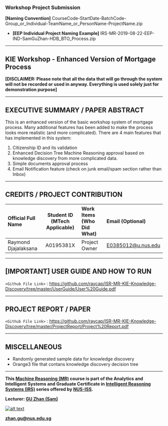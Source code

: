 ### Workshop Project Submission

**[Naming Convention]** CourseCode-StartDate-BatchCode-Group_or_Individual-TeamName_or_PersonName-ProjectName.zip

* **[EEP Individual Project Naming Example]** IRS-MR-2019-08-22-EEP-IND-SamGuZhan-HDB_BTO_Process.zip

---
## KIE Workshop - Enhanced Version of Mortgage Process
**[DISCLAIMER: Please note that all the data that will go through the system will not be recorded or used in anyway. Everything is used solely just for demonstration purpose]**

---
## EXECUTIVE SUMMARY / PAPER ABSTRACT
This is an enhanced version of the basic workshop system of mortgage process. Many additional features has been added to make the process looks more realistic (and more complicated). There are 4 main features that has implemented in this system:
1. Citizenship ID and its validation
2. Enhanced Decision Tree Machine Reasoning approval based on knowledge discovery from more complicated data.
3. Simple documents approval process
4. Email Notification feature (check on junk email/spam section rather than Inbox)

---
## CREDITS / PROJECT CONTRIBUTION

| Official Full Name  | Student ID (MTech Applicable)  | Work Items (Who Did What) | Email (Optional) |
| :------------ |:---------------:| :-----| :-----|
| Raymond Djajalaksana | A0195381X | Project Owner| E0385012@u.nus.edu |

---
## [IMPORTANT] USER GUIDE AND HOW TO RUN 

`<Github File Link>` : <https://github.com/raycap/ISR-MR-KIE-Knowledge-Discovery/tree/master/UserGuide/User%20Guide.pdf>


---
## PROJECT REPORT / PAPER

`<Github File Link>` : <https://github.com/raycap/ISR-MR-KIE-Knowledge-Discovery/tree/master/ProjectReport/Project%20Report.pdf>

---
## MISCELLANEOUS

* Randomly generated sample data for knowledge discovery 
* Orange3 file that contans knowledge discovery decision tree

---

**This [Machine Reasoning (MR)](https://www.iss.nus.edu.sg/executive-education/course/detail/machine-reasoning "Machine Reasoning") course is part of the Analytics and Intelligent Systems and Graduate Certificate in [Intelligent Reasoning Systems (IRS)](https://www.iss.nus.edu.sg/stackable-certificate-programmes/intelligent-systems "Intelligent Reasoning Systems") series offered by [NUS-ISS](https://www.iss.nus.edu.sg "Institute of Systems Science, National University of Singapore").**

**Lecturer: [GU Zhan (Sam)](https://www.iss.nus.edu.sg/about-us/staff/detail/201/GU%20Zhan "GU Zhan (Sam)")**

[![alt text](https://www.iss.nus.edu.sg/images/default-source/About-Us/7.6.1-teaching-staff/sam-website.tmb-.png "Let's check Sam' profile page")](https://www.iss.nus.edu.sg/about-us/staff/detail/201/GU%20Zhan)

**zhan.gu@nus.edu.sg**
